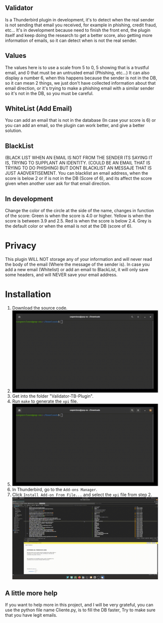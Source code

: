 ## Validator

Is a Thunderbird plugin in development, it's to detect when the real sender is not sending that email you received, for example in phishing, credit fraud, etc… It's in development because need to finish the front end, the plugin itself and keep doing the research to get a better score, also getting more information of emails, so it can detect when is not the real sender.

## Values
The values here is to use a scale from 5 to 0, 5 showing that is a trustful email, and 0 that must be an untrusted email (Phishing, etc...)
It can also display a number 6, when this happens because the sender is not in the DB, so it can mean 2 things, we just don't have collected information about that email direction, or it's trying to make a phishing email with a similar sender so it's not in the DB, so you must be careful.

## WhiteList (Add Email)
You can add an email that is not in the database (In case your score is 6) or you can add an email, so the plugin can work better, and give a better solution.

## BlackList
(BLACK LIST WHEN AN EMAIL IS NOT FROM THE SENDER ITS SAYING IT IS,  TRYING TO SUPPLANT AN IDENTITY. (COULD BE AN EMAIL THAT IS TRYING TO DO PHISHING) BUT DONT BLACKLIST AN MESSAJE THAT IS JUST AADVERTISEMENT.
You can blacklist an email address, when the score is below 2 or if is not in the DB (Score of 6), and its affect the score given when another user ask for that email direction. 

## In development
Change the color of the circle at the side of the name, changes in function of the score:
Green is when the score is 4.0 or higher.
Yellow is when the score is between 3.9 and 2.5.
Red is when the score is below 2.4.
Grey is the default color or when the email is not at the DB (score of 6).

# Privacy
This plugin WILL NOT storage any of your information and will never read the body of the email (Where the message of the sender is).
In case you add a new email (Whitelist) or add an email to BlackList, it will only save some headers, and will NEVER save your email address.
# Installation

1. Download the source code.
2. ![Download](https://github.com/CasperClous/Validator-TB-Plugin/blob/main/clone.gif)
3. Get into the folder "Validator-TB-Plugin".
4. Run `make` to generate the `xpi` file.
5. ![XPI](https://github.com/CasperClous/Validator-TB-Plugin/blob/main/XPI.gif)
6. In Thunderbird, go to the `Add-ons Manager`.
7. Click `Install Add-on From File...` and select the `xpi` file from step 2.
![INSTALL](https://github.com/CasperClous/Validator-TB-Plugin/blob/main/PlugInstal.gif)

## A little more help
If you want to help more in this project, and I will be very grateful, you can use the python file name Cliente.py, is to fill the DB faster, Try to make sure that you have legit emails.
